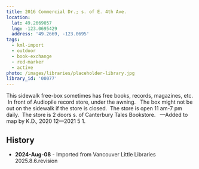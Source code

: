 ```yaml
---
title: 2016 Commercial Dr.; s. of E. 4th Ave.
location:
  lat: 49.2669057
  lng: -123.0695429
  address: '49.2669, -123.0695'
tags:
  - kml-import
  - outdoor
  - book-exchange
  - red-marker
  - active
photo: /images/libraries/placeholder-library.jpg
library_id: '00077'
---
```

This sidewalk free-box sometimes has free books, records, magazines, etc.  In front of Audiopile record store, under the awning.  
The box might not be out on the sidewalk if the store is closed.  The store is open 11 am-7 pm daily.  The store is 2 doors s. of Canterbury Tales Bookstore.  
—Added to map by K.D., 2020 12—2021 5 1.

## History
- **2024-Aug-08** - Imported from Vancouver Little Libraries 2025.8.6.revision
